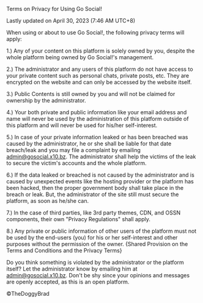 Terms on Privacy for Using Go Social!

Lastly updated on April 30, 2023 (7:46 AM UTC+8)

 

When using or about to use Go Social!, the following privacy terms will apply:

1.) Any of your content on this platform is solely owned by you, despite the whole platform being owned by Go Social!'s management.

2.) The administrator and any users of this platform do not have access to your private content such as personal chats, private posts, etc. They are encrypted on the website and can only be accessed by the website itself.

3.) Public Contents is still owned by you and will not be claimed for ownership by the administrator.

4.) Your both private and public information like your email address and name will never be used by the administration of this platform outside of this platform and will never be used for his/her self-interest.

5.) In case of your private information leaked or has been breached was caused by the administrator, he or she shall be liable for that date breach/leak and you may file a complaint by emailing admin@gosocial.x10.bz. The administrator shall help the victims of the leak to secure the victim's accounts and the whole platform.

6.) If the data leaked or breached is not caused by the administrator and is caused by unexpected events like the hosting provider or the platform has been hacked, then the proper government body shall take place in the breach or leak. But, the administrator of the site still must secure the platform, as soon as he/she can.

7.) In the case of third parties, like 3rd party themes, CDN, and OSSN components, their own "Privacy Regulations" shall apply.

8.) Any private or public information of other users of the platform must not be used by the end-users (you) for his or her self-interest and other purposes without the permission of the owner. {Shared Provision on the Terms and Conditions and the Privacy Terms}

 

Do you think something is violated by the administrator or the platform itself? Let the administrator know by emailing him at admin@gosocial.x10.bz. Don't be shy since your opinions and messages are openly accepted, as this is an open platform.

 

 

©TheDoggyBrad

